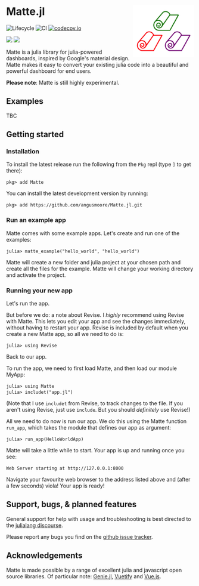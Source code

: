 # Matte.jl <a href='https://angusmoore.github.io/Matte.jl/'><img src='docs/src/assets/logo.png' align="right" height="140"/></a>

![Lifecycle](https://img.shields.io/badge/lifecycle-experimental-orange.svg)
![CI](https://github.com/angusmoore/Matte.jl/workflows/CI/badge.svg)
[![codecov.io](http://codecov.io/github/angusmoore/Matte.jl/coverage.svg?branch=master)](http://codecov.io/github/angusmoore/Matte.jl?branch=master)

[![](https://img.shields.io/badge/docs-stable-blue.svg)](https://angusmoore.github.io/Matte.jl/stable)
[![](https://img.shields.io/badge/docs-dev-blue.svg)](https://angusmoore.github.io/Matte.jl/dev)

Matte is a julia library for julia-powered dashboards, inspired by Google's material design.
Matte makes it easy to convert your existing julia code into a beautiful and powerful dashboard
for end users.

**Please note**: Matte is still highly experimental.

## Examples

TBC

## Getting started

### Installation

To install the latest release run the following from the `Pkg` repl (type `]` to get there):
```
pkg> add Matte
```

You can install the latest development version by running:
```
pkg> add https://github.com/angusmoore/Matte.jl.git
```

### Run an example app

Matte comes with some example apps. Let's create and run one of the examples:
```
julia> matte_example("hello_world", "hello_world")
```

Matte will create a new folder and julia project at your chosen path and create all the files
for the example. Matte will change your working directory and activate the project.

### Running your new app

Let's run the app.

But before we do: a note about Revise. I _highly_ recommend using Revise with Matte. This
lets you edit your app and see the changes immediately, without having to restart your app.
Revise is included by default when you create a new Matte app, so all we need to do is:
```
julia> using Revise
```

Back to our app.

To run the app, we need to first load Matte, and then load our module MyApp:
```
julia> using Matte
julia> includet("app.jl")
```
(Note that I use `includet` from Revise, to track changes to the file. If you aren't using
Revise, just use `include`. But you should *definitely* use Revise!)

All we need to do now is run our app. We do this using the Matte function `run_app`, which
takes the module that defines our app as argument:
```
julia> run_app(HelloWorldApp)
```

Matte will take a little while to start. Your app is up and running once you see:
```
Web Server starting at http://127.0.0.1:8000
```
Navigate your favourite web browser to the address listed above and (after a few seconds)
viola! Your app is ready!

## Support, bugs, & planned features

General support for help with usage and troubleshooting is best directed to the
[julialang discourse](https://discourse.julialang.org/).

Please report any bugs you find on the [github issue tracker](https://github.com/angusmoore/Matte.jl/issues).

## Acknowledgements

Matte is made possible by a range of excellent julia and javascript open source libraries.
Of particular note: [Genie.jl](https://genieframework.github.io/Genie.jl/),
[Vuetify](https://vuetifyjs.com/) and [Vue.js](https://vuejs.org/).
